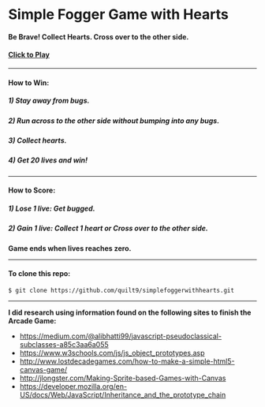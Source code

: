 # Simple Fogger Game with Hearts
#### Be Brave! Collect Hearts. Cross over to the other side.
#### [Click to Play](https://quilt9.github.io/simplefoggerwithhearts/index.html)
---
#### How to Win:
##### 1) Stay away from bugs.
##### 2) Run across to the other side without bumping into any bugs.
##### 3) Collect hearts. 
##### 4) Get 20 lives and win!

---
#### How to Score: 
##### 1) Lose 1 live: Get bugged.
##### 2) Gain 1 live: Collect 1 heart or Cross over to the other side.
**Game ends when lives reaches zero.**

---
#### To clone this repo:
```$ git clone https://github.com/quilt9/simplefoggerwithhearts.git```

---
**I did research using information found on the following sites to finish the Arcade Game:**
* <https://medium.com/@alibhatti99/javascript-pseudoclassical-subclasses-a85c3aa6a055>
* <https://www.w3schools.com/js/js_object_prototypes.asp>
* <http://www.lostdecadegames.com/how-to-make-a-simple-html5-canvas-game/>
* <http://jlongster.com/Making-Sprite-based-Games-with-Canvas>
* <https://developer.mozilla.org/en-US/docs/Web/JavaScript/Inheritance_and_the_prototype_chain>
